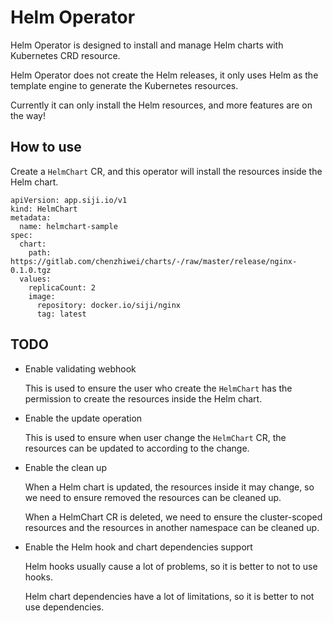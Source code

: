 # Helm Operator

Helm Operator is designed to install and manage Helm charts with Kubernetes CRD resource.

Helm Operator does not create the Helm releases, it only uses Helm as the template engine to generate the Kubernetes resources.

Currently it can only install the Helm resources, and more features are on the way!


## How to use

Create a `HelmChart` CR, and this operator will install the resources inside the Helm chart.

```
apiVersion: app.siji.io/v1
kind: HelmChart
metadata:
  name: helmchart-sample
spec:
  chart:
    path: https://gitlab.com/chenzhiwei/charts/-/raw/master/release/nginx-0.1.0.tgz
  values:
    replicaCount: 2
    image:
      repository: docker.io/siji/nginx
      tag: latest
```

## TODO

* Enable validating webhook

   This is used to ensure the user who create the `HelmChart` has the permission to create the resources inside the Helm chart.

* Enable the update operation

    This is used to ensure when user change the `HelmChart` CR, the resources can be updated to according to the change.

* Enable the clean up

    When a Helm chart is updated, the resources inside it may change, so we need to ensure removed the resources can be cleaned up.

    When a HelmChart CR is deleted, we need to ensure the cluster-scoped resources and the resources in another namespace can be cleaned up.

* Enable the Helm hook and chart dependencies support

    Helm hooks usually cause a lot of problems, so it is better to not to use hooks.

    Helm chart dependencies have a lot of limitations, so it is better to not use dependencies.
